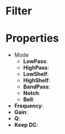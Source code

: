 # Filter


# Properties

- Mode
  - **LowPass**: <desc>
  - **HighPass**: <desc>
  - **LowShelf**: <desc>
  - **HighShelf**: <desc>
  - **BandPass**: <desc>
  - **Notch**: <desc>
  - **Bell**: <desc>
- **Frequency**: 
- **Gain**: 
- **Q**: 
- **Keep DC**: 



